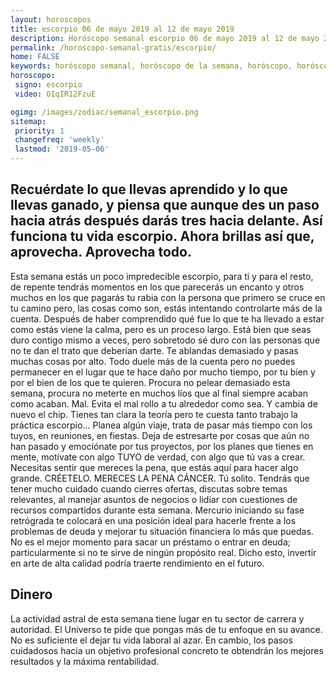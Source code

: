 ```yaml
---
layout: horoscopos
title: escorpio 06 de mayo 2019 al 12 de mayo 2019 
description: Horóscopo semanal escorpio 06 de mayo 2019 al 12 de mayo 2019. Recuérdate lo que llevas aprendido y lo que llevas ganado, y piensa que aunque des un paso hacia atrás después darás tres hacia delante. Así funciona tu vida escorpio. Ahora brillas así que, aprovecha. Aprovecha todo.
permalink: /horoscopo-semanal-gratis/escorpio/
home: FALSE
keywords: horóscopo semanal, horóscopo de la semana, horóscopo, horóscopo gratis,horóscopos, horóscopo esperanza gracia, horoscopos escorpio la semana, horóscopos gratis, Tarot, Astrologia, Zodíaco, escorpio, horoscopo gratis, semanal
horoscopo:
 signo: escorpio
 video: OIqIR12FzuE

ogimg: /images/zodiac/semanal_escorpio.png
sitemap:
 priority: 1
 changefreq: 'weekly'
 lastmod: '2019-05-06'
---
```




## Recuérdate lo que llevas aprendido y lo que llevas ganado, y piensa que aunque des un paso hacia atrás después darás tres hacia delante. Así funciona tu vida escorpio. Ahora brillas así que, aprovecha. Aprovecha todo.

Esta semana estás un poco impredecible escorpio, para ti y para el resto, de repente tendrás momentos en los que parecerás un encanto y otros muchos en los que pagarás tu rabia con la persona que primero se cruce en tu camino pero, las cosas como son, estás intentando controlarte más de la cuenta. Después de haber comprendido qué fue lo que te ha llevado a estar como estás viene la calma, pero es un proceso largo. Está bien que seas duro contigo mismo a veces, pero sobretodo sé duro con las personas que no te dan el trato que deberían darte. Te ablandas demasiado y pasas muchas cosas por alto. Todo duele más de la cuenta pero no puedes permanecer en el lugar que te hace daño por mucho tiempo, por tu bien y por el bien de los que te quieren. Procura no pelear demasiado esta semana, procura no meterte en muchos líos que al final siempre acaban como acaban. Mal. Evita el mal rollo a tu alrededor como sea. Y cambia de nuevo el chip. Tienes tan clara la teoría pero te cuesta tanto trabajo la práctica escorpio… Planea algún viaje, trata de pasar más tiempo con los tuyos, en reuniones, en fiestas. Deja de estresarte por cosas que aún no han pasado y emociónate por tus proyectos, por los planes que tienes en mente, motívate con algo TUYO de verdad, con algo que tú vas a crear. Necesitas sentir que mereces la pena, que estás aquí para hacer algo grande. CRÉETELO. MERECES LA PENA CÁNCER. Tú solito.
Tendrás que tener mucho cuidado cuando cierres ofertas, discutas sobre temas relevantes, al manejar asuntos de negocios o lidiar con cuestiones de recursos compartidos durante esta semana. Mercurio iniciando su fase retrógrada te colocará en una posición ideal para hacerle frente a los problemas de deuda y mejorar tu situación financiera lo más que puedas. No es el mejor momento para sacar un préstamo o entrar en deuda; particularmente si no te sirve de ningún propósito real. Dicho esto, invertir en arte de alta calidad podría traerte rendimiento en el futuro.

## Dinero

La actividad astral de esta semana tiene lugar en tu sector de carrera y autoridad. El Universo te pide que pongas más de tu enfoque en su avance. No es suficiente el dejar tu vida laboral al azar. En cambio, los pasos cuidadosos hacia un objetivo profesional concreto te obtendrán los mejores resultados y la máxima rentabilidad.